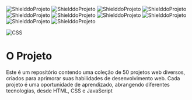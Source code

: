 <!-- PARA ESCOLHER AS CORES DAS LINGUAGENS USAR O SITE https://brandcolors.net/ -->
![ShielddoProjeto](https://img.shields.io/badge/Projeto-50_Projetos_Web-ff0000.svg?style=for-the-badge)
![ShielddoProjeto](https://img.shields.io/badge/Versão-1.0.0-ffde57.svg?style=for-the-badge)
![ShielddoProjeto](https://img.shields.io/badge/Linguagem-JavaScript-4584b6.svg?style=for-the-badge)
![ShielddoProjeto](https://img.shields.io/github/repo-size/adrianoleitedasilva/50projetosweb?style=for-the-badge)
![ShielddoProjeto](https://img.shields.io/tokei/lines/github/adrianoleitedasilva/50projetosweb?style=for-the-badge)
![ShielddoProjeto](https://img.shields.io/github/directory-file-count/adrianoleitedasilva/50projetosweb?style=for-the-badge)
![ShielddoProjeto](https://img.shields.io/github/stars/adrianoleitedasilva/50projetosweb?style=for-the-badge) 
![ShielddoProjeto](https://img.shields.io/github/forks/adrianoleitedasilva/50projetosweb?style=for-the-badge)
![ShielddoProjeto](https://img.shields.io/github/issues-pr/adrianoleitedasilva/50projetosweb?style=for-the-badge)
![ShielddoProjeto](https://img.shields.io/github/last-commit/adrianoleitedasilva/50projetosweb?style=for-the-badge)


![CSS](https://github.com/adrianoleitedasilva/50projetosweb/assets/6373438/2a90c3b7-fa45-4222-b0d5-2e93d7ff3f9d)
# O Projeto
Este é um repositório contendo uma coleção de 50 projetos web diversos, criados para aprimorar suas habilidades de desenvolvimento web. Cada projeto é uma oportunidade de aprendizado, abrangendo diferentes tecnologias, desde HTML, CSS e JavaScript